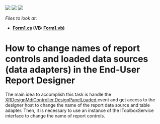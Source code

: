 <!-- default badges list -->
![](https://img.shields.io/endpoint?url=https://codecentral.devexpress.com/api/v1/VersionRange/128598900/11.1.4%2B)
[![](https://img.shields.io/badge/Open_in_DevExpress_Support_Center-FF7200?style=flat-square&logo=DevExpress&logoColor=white)](https://supportcenter.devexpress.com/ticket/details/E4703)
[![](https://img.shields.io/badge/📖_How_to_use_DevExpress_Examples-e9f6fc?style=flat-square)](https://docs.devexpress.com/GeneralInformation/403183)
<!-- default badges end -->
<!-- default file list -->
*Files to look at*:

* **[Form1.cs](./CS/E4703/Form1.cs) (VB: [Form1.vb](./VB/E4703/Form1.vb))**
<!-- default file list end -->
# How to change names of report controls and loaded data sources (data adapters) in the End-User Report Designer


<p>The main idea to accomplish this task is handle the <a href="http://documentation.devexpress.com/#XtraReports/DevExpressXtraReportsUserDesignerXRDesignMdiController_DesignPanelLoadedtopic"><u>XRDesignMdiController.DesignPanelLoaded</u></a><u> </u>event and get access to the designer host to change the name of the report data source and table adapter. Then, it is necessary to use an instance of the IToolboxService interface to change the name of report controls.</p>

<br/>



